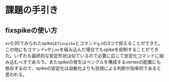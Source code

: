 # 課題の手引き
## fixspikeの使い方
v=0.95でみられたspikeは`fixspike`とコマンド`g`,`V`の3つで抑えることができた。この他にもコマンド`u`や`j`,`es`を組み込んだ場合でもspikeを抑制することができた。いずれも最終的な安定形状は似ているので必要に応じて安定化コマンドに組み込むべきであろう。またspikeの発生はベシクルを構成するvertexの配置にも依存するので、spikeの安定化は自動化よりも目視による判断が効率的であると思われる。
